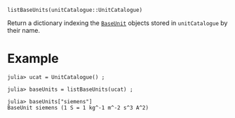 ```
listBaseUnits(unitCatalogue::UnitCatalogue)
```

Return a dictionary indexing the [`BaseUnit`](@ref) objects stored in `unitCatalogue` by their name.

# Example

```jldoctest
julia> ucat = UnitCatalogue() ;

julia> baseUnits = listBaseUnits(ucat) ;

julia> baseUnits["siemens"]
BaseUnit siemens (1 S = 1 kg^-1 m^-2 s^3 A^2)
```
